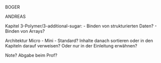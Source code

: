 BOGER


ANDREAS

Kapitel 3-Polymer/3-additional-sugar:
    - Binden von strukturierten Daten?
    - Binden von Arrays?


Architektur Micro - Mini - Standard? Inhalte danach sortieren oder in den Kapiteln darauf verweisen? Oder nur in der Einleitung erwähnen?

Note? Abgabe beim Prof?


